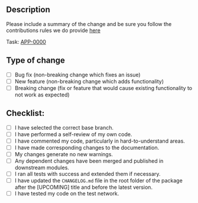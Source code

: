 ## Description

Please include a summary of the change and be sure you follow the contributions rules we do provide
[here](./CONTRIBUTIONS.md)

<!--- Set the correct ticket number -->

Task: [APP-0000](https://aragonassociation.atlassian.net/browse/APP-0000)

## Type of change

<!--- Please delete options that are not relevant. -->

-   [ ] Bug fix (non-breaking change which fixes an issue)
-   [ ] New feature (non-breaking change which adds functionality)
-   [ ] Breaking change (fix or feature that would cause existing functionality to not work as expected)

## Checklist:

-   [ ] I have selected the correct base branch.
-   [ ] I have performed a self-review of my own code.
-   [ ] I have commented my code, particularly in hard-to-understand areas.
-   [ ] I have made corresponding changes to the documentation.
-   [ ] My changes generate no new warnings.
-   [ ] Any dependent changes have been merged and published in downstream modules.
-   [ ] I ran all tests with success and extended them if necessary.
-   [ ] I have updated the `CHANGELOG.md` file in the root folder of the package after the [UPCOMING] title and before
        the latest version.
-   [ ] I have tested my code on the test network.
